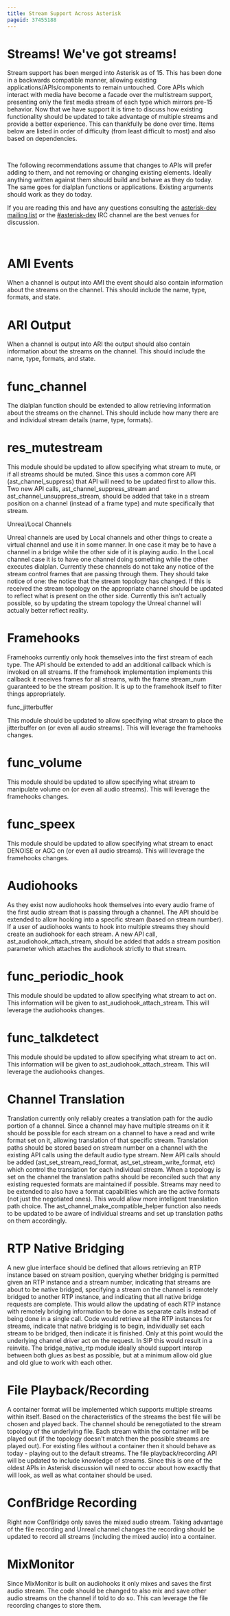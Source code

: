 ```yaml
---
title: Stream Support Across Asterisk
pageid: 37455188
---
```


Streams! We've got streams!
===========================

Stream support has been merged into Asterisk as of 15. This has been done in a backwards compatible manner, allowing existing applications/APIs/components to remain untouched. Core APIs which interact with media have become a facade over the multistream support, presenting only the first media stream of each type which mirrors pre-15 behavior. Now that we have support it is time to discuss how existing functionality should be updated to take advantage of multiple streams and provide a better experience. This can thankfully be done over time. Items below are listed in order of difficulty (from least difficult to most) and also based on dependencies.

 

The following recommendations assume that changes to APIs will prefer adding to them, and not removing or changing existing elements. Ideally anything written against them should build and behave as they do today. The same goes for dialplan functions or applications. Existing arguments should work as they do today.

If you are reading this and have any questions consulting the [asterisk-dev mailing list](http://lists.digium.com/mailman/listinfo/asterisk-dev) or the [#asterisk-dev](https://wiki.asterisk.org/wiki/display/AST/IRC) IRC channel are the best venues for discussion.

 

AMI Events
==========

When a channel is output into AMI the event should also contain information about the streams on the channel. This should include the name, type, formats, and state.

ARI Output
==========

When a channel is output into ARI the output should also contain information about the streams on the channel. This should include the name, type, formats, and state.

func\_channel
=============

The dialplan function should be extended to allow retrieving information about the streams on the channel. This should include how many there are and individual stream details (name, type, formats).

res\_mutestream
===============

This module should be updated to allow specifying what stream to mute, or if all streams should be muted. Since this uses a common core API (ast\_channel\_suppress) that API will need to be updated first to allow this. Two new API calls, ast\_channel\_suppress\_stream and ast\_channel\_unsuppress\_stream, should be added that take in a stream position on a channel (instead of a frame type) and mute specifically that stream.

Unreal/Local Channels

Unreal channels are used by Local channels and other things to create a virtual channel and use it in some manner. In one case it may be to have a channel in a bridge while the other side of it is playing audio. In the Local channel case it is to have one channel doing something while the other executes dialplan. Currently these channels do not take any notice of the stream control frames that are passing through them. They should take notice of one: the notice that the stream topology has changed. If this is received the stream topology on the appropriate channel should be updated to reflect what is present on the other side. Currently this isn't actually possible, so by updating the stream topology the Unreal channel will actually better reflect reality.

Framehooks
==========

Framehooks currently only hook themselves into the first stream of each type. The API should be extended to add an additional callback which is invoked on all streams. If the framehook implementation implements this callback it receives frames for all streams, with the frame stream\_num guaranteed to be the stream position. It is up to the framehook itself to filter things appropriately.

func\_jitterbuffer

This module should be updated to allow specifying what stream to place the jitterbuffer on (or even all audio streams). This will leverage the framehooks changes.

func\_volume
============

This module should be updated to allow specifying what stream to manipulate volume on (or even all audio streams). This will leverage the framehooks changes.

func\_speex
===========

This module should be updated to allow specifying what stream to enact DENOISE or AGC on (or even all audio streams). This will leverage the framehooks changes.

Audiohooks
==========

As they exist now audiohooks hook themselves into every audio frame of the first audio stream that is passing through a channel. The API should be extended to allow hooking into a specific stream (based on stream number). If a user of audiohooks wants to hook into multiple streams they should create an audiohook for each stream. A new API call, ast\_audiohook\_attach\_stream, should be added that adds a stream position parameter which attaches the audiohook strictly to that stream.

func\_periodic\_hook
====================

This module should be updated to allow specifying what stream to act on. This information will be given to ast\_audiohook\_attach\_stream. This will leverage the audiohooks changes.

func\_talkdetect
================

This module should be updated to allow specifying what stream to act on. This information will be given to ast\_audiohook\_attach\_stream. This will leverage the audiohooks changes.

Channel Translation
===================

Translation currently only reliably creates a translation path for the audio portion of a channel. Since a channel may have multiple streams on it it should be possible for each stream on a channel to have a read and write format set on it, allowing translation of that specific stream. Translation paths should be stored based on stream number on a channel with the existing API calls using the default audio type stream. New API calls should be added (ast\_set\_stream\_read\_format, ast\_set\_stream\_write\_format, etc) which control the translation for each individual stream. When a topology is set on the channel the translation paths should be reconciled such that any existing requested formats are maintained if possible. Streams may need to be extended to also have a format capabilities which are the active formats (not just the negotiated ones). This would allow more intelligent translation path choice. The ast\_channel\_make\_compatible\_helper function also needs to be updated to be aware of individual streams and set up translation paths on them accordingly.

RTP Native Bridging
===================

A new glue interface should be defined that allows retrieving an RTP instance based on stream position, querying whether bridging is permitted given an RTP instance and a stream number, indicating that streams are about to be native bridged, specifying a stream on the channel is remotely bridged to another RTP instance, and indicating that all native bridge requests are complete. This would allow the updating of each RTP instance with remotely bridging information to be done as separate calls instead of being done in a single call. Code would retrieve all the RTP instances for streams, indicate that native bridging is to begin, individually set each stream to be bridged, then indicate it is finished. Only at this point would the underlying channel driver act on the request. In SIP this would result in a reinvite. The bridge\_native\_rtp module ideally should support interop between both glues as best as possible, but at a minimum allow old glue and old glue to work with each other.

File Playback/Recording
=======================

A container format will be implemented which supports multiple streams within itself. Based on the characteristics of the streams the best file will be chosen and played back. The channel should be renegotiated to the stream topology of the underlying file. Each stream within the container will be played out (if the topology doesn't match then the possible streams are played out). For existing files without a container then it should behave as today - playing out to the default streams. The file playback/recording API will be updated to include knowledge of streams. Since this is one of the oldest APIs in Asterisk discussion will need to occur about how exactly that will look, as well as what container should be used.

ConfBridge Recording
====================

Right now ConfBridge only saves the mixed audio stream. Taking advantage of the file recording and Unreal channel changes the recording should be updated to record all streams (including the mixed audio) into a container.

MixMonitor
==========

Since MixMonitor is built on audiohooks it only mixes and saves the first audio stream. The code should be changed to also mix and save other audio streams on the channel if told to do so. This can leverage the file recording changes to store them.

